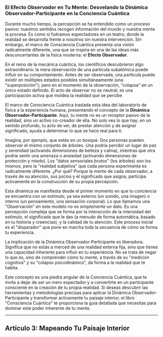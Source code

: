 ### **El Efecto Observador en Tu Mente: Desvelando la Dinámica Observador-Participante en la Conciencia Cuántica**
Durante mucho tiempo, la percepción se ha entendido como un proceso pasivo: nuestros sentidos recogen información del mundo y nuestra mente la procesa. Es como si fuéramos espectadores en un teatro, donde la realidad se desarrolla frente a nosotros sin nuestra intervención. Sin embargo, el marco de Consciencia Cuántica presenta una visión radicalmente diferente, una que se inspira en una de las ideas más desconcertantes de la física moderna: el **Efecto Observador**.

En el reino de la mecánica cuántica, los científicos descubrieron algo extraordinario: la mera observación de una partícula subatómica puede influir en su comportamiento. Antes de ser observada, una partícula puede existir en múltiples estados posibles simultáneamente (una "superposición"); pero en el momento de la observación, "colapsa" en un único estado definido. El acto de observar no es neutral; es una participación activa que moldea la realidad que se percibe.

El marco de Consciencia Cuántica traslada esta idea del laboratorio de física a la experiencia humana, presentando el concepto de la **Dinámica Observador-Participante**. Aquí, tu mente no es un receptor pasivo de la realidad, sino un activo co-creador de ella. No solo ves lo que hay; en un sentido profundo, tu acto de ver, de prestar atención y de asignar significado, ayuda a determinar lo que se hace real para ti.

Imagina, por ejemplo, que estás en un bosque. Dos personas pueden observar el mismo conjunto de árboles. Una podría percibir un lugar de paz y serenidad (activando dimensiones de belleza y calma), mientras que otra podría sentir una amenaza o ansiedad (activando dimensiones de protección y miedo). Los "datos sensoriales brutos" (los árboles) son los mismos, pero la "realidad subjetiva" que cada persona experimenta es radicalmente diferente. ¿Por qué? Porque la mente de cada observador, a través de su atención, sus juicios y el significado que asigna, participa activamente en la construcción de su propia percepción.

Esta dinámica se manifiesta desde el primer momento en que tu conciencia se encuentra con un estímulo, ya sea externo (un sonido, una imagen) o interno (un pensamiento, una sensación corporal). Lo que llamamos una "Observación" en este modelo no es simplemente un dato. Es una percepción compleja que se forma por la interacción de la intensidad del estímulo, el significado que le das (a menudo de forma automática, basado en tu historia y creencias), y la calidad de tu atención. Este proceso inicial es el "disparador" que pone en marcha toda la secuencia de cómo se forma tu experiencia.

La implicación de la Dinámica Observador-Participante es liberadora. Significa que no estás a merced de una realidad externa fija, sino que tienes una capacidad inherente para influir en tu experiencia. No se trata de negar lo que es, sino de comprender cómo tu mente, a través de su "medición cognitiva" y su "colapso psicodinámico", da forma a la realidad que te habita.

Este concepto es una piedra angular de la Conciencia Cuántica, que te invita a dejar de ser un mero espectador y a convertirte en un participante consciente en la creación de tu propia realidad. Si deseas descubrir las herramientas y metodologías precisas para aplicar la Dinámica Observador-Participante y transformar activamente tu paisaje interior, el libro "Consciencia Cuántica" te proporciona la guía detallada que necesitas para dominar este poder inherente de tu mente.

---

## **Artículo 3: Mapeando Tu Paisaje Interior**